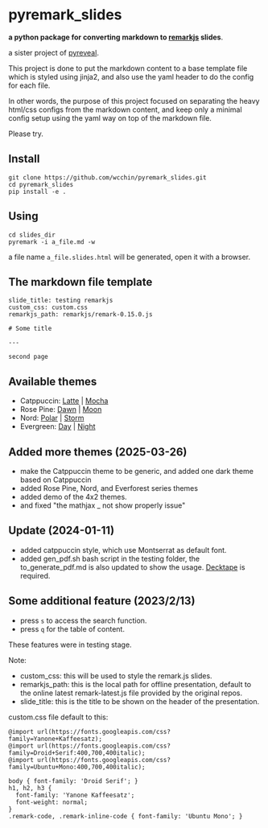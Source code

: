 
# pyremark_slides
**a python package for converting markdown to [remarkjs](https://github.com/gnab/remark) slides**.

a sister project of <a href="https://github.com/wcchin/pyreveal" target="_blank">pyreveal</a>. 

This project is done to put the markdown content to a base template file which is styled using jinja2, and also use the yaml header to do the config for each file. 

In other words, the purpose of this project focused on separating the heavy html/css configs from the markdown content, and keep only a minimal config setup using the yaml way on top of the markdown file. 

Please try.


## Install

    git clone https://github.com/wcchin/pyremark_slides.git
    cd pyremark_slides
    pip install -e .


## Using

    cd slides_dir
    pyremark -i a_file.md -w

a file name `a_file.slides.html` will be generated, open it with a browser.


## The markdown file template


    slide_title: testing remarkjs
    custom_css: custom.css
    remarkjs_path: remarkjs/remark-0.15.0.js
    
    # Some title
    
    ---
    
    second page
    
    
## Available themes
- Catppuccin: [Latte](testing/demo_0-Catppuccin_latte.slides.html) | [Mocha](testing/demo_1-Catppuccin_mocha.slides.html)
- Rose Pine: [Dawn](testing/demo_2-RosePine-dawn.slides.html) | [Moon](testing/demo_3-RosePine-moon.slides.html)
- Nord: [Polar](testing/demo_4-Nord-polar.slides.html) | [Storm](testing/demo_5-Nord-storm.slides.html)
- Evergreen: [Day](testing/demo_6-Everforest-day.slides.html) | [Night](testing/demo_7-Everforest-night.slides.html)


    
## Added more themes (2025-03-26)
- make the Catppuccin theme to be generic, and added one dark theme based on Catppuccin
- added Rose Pine, Nord, and Everforest series themes
- added demo of the 4x2 themes.
- and fixed "the mathjax \_ not show properly issue"

## Update (2024-01-11)

- added catppuccin style, which use Montserrat as default font. 
- added gen_pdf.sh bash script in the testing folder, the to_generate_pdf.md is also updated to show the usage. [Decktape](https://github.com/astefanutti/decktape) is required. 


## Some additional feature (2023/2/13)

- press `s` to access the search function. 
- press `q` for the table of content.  

These features were in testing stage. 

Note:

- custom_css: this will be used to style the remark.js slides. 
- remarkjs_path: this is the local path for offline presentation, default to the online latest remark-latest.js file provided by the original repos. 
- slide_title: this is the title to be shown on the header of the presentation. 


custom.css file default to this:

    @import url(https://fonts.googleapis.com/css?family=Yanone+Kaffeesatz);
    @import url(https://fonts.googleapis.com/css?family=Droid+Serif:400,700,400italic);
    @import url(https://fonts.googleapis.com/css?family=Ubuntu+Mono:400,700,400italic);
    
    body { font-family: 'Droid Serif'; }
    h1, h2, h3 {
      font-family: 'Yanone Kaffeesatz';
      font-weight: normal;
    }
    .remark-code, .remark-inline-code { font-family: 'Ubuntu Mono'; }

